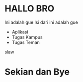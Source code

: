 # HALLO BRO
Ini adalah gue
Isi dari ini adalah gue
* Aplikasi
* Tugas Kampus
* Tugas Teman

slaw
# Sekian dan Bye